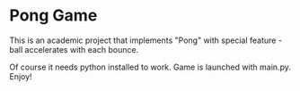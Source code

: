 # Pong Game

This is an academic project that implements "Pong" with special feature - ball accelerates with each bounce.

Of course it needs python installed to work. Game is launched with main.py. Enjoy!
